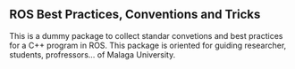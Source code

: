 ## ROS Best Practices, Conventions and Tricks

This is a dummy package to collect standar convetions and best practices for a C++ program in ROS. This package is oriented for guiding researcher, students, profressors... of Malaga University.

